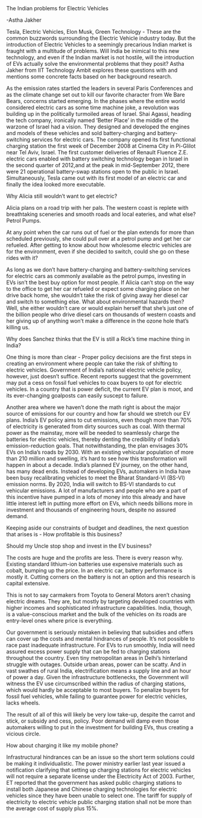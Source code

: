 ## 

The Indian problems for Electric Vehicles

-Astha Jakher

  

Tesla, Electric Vehicles, Elon Musk, Green Technology - These are the common buzzwords surrounding the Electric Vehicle industry today. But the introduction of Electric Vehicles to a seemingly precarious Indian market is fraught with a multitude of problems. Will India be inimical to this new technology, and even if the Indian market is not hostile, will the introduction of EVs actually solve the environmental problems that they posit? Astha Jakher from IIT Technology Ambit explores these questions with and mentions some concrete facts based on her background research.

  
  

As the emission rates startled the leaders in several Paris Conferences and as the climate change set out to kill our favorite character from We Bare Bears, concerns started emerging. In the phases where the entire world considered electric cars as some time machine joke, a revolution was building up in the politically turmoiled areas of Israel. Shai Agassi, heading the tech company, ironically named ‘Better Place’ in the middle of the warzone of Israel had a vision. They designed and developed the engines and models of these vehicles and sold battery-charging and battery-switching services for electric cars. The company opened its first functional charging station the first week of December 2008 at Cinema City in Pi-Glilot near Tel Aviv, Israel. The first customer deliveries of Renault Fluence Z.E. electric cars enabled with battery switching technology began in Israel in the second quarter of 2012,and at the peak in mid-September 2012, there were 21 operational battery-swap stations open to the public in Israel. Simultaneously, Tesla came out with its first model of an electric car and finally the idea looked more executable.

  

Why Alicia still wouldn’t want to get electric?

Alicia plans on a road trip with her pals. The western coast is replete with breathtaking sceneries and smooth roads and local eateries, and what else? Petrol Pumps.

At any point when the car runs out of fuel or the plan extends for more than scheduled previously, she could pull over at a petrol pump and get her car refueled. After getting to know about how wholesome electric vehicles are for the environment, even if she decided to switch, could she go on these rides with it?

As long as we don’t have battery-charging and battery-switching services for electric cars as commonly available as the petrol pumps, investing in EVs isn’t the best buy option for most people. If Alicia can’t stop on the way to the office to get her car refueled or expect some charging place on her drive back home, she wouldn’t take the risk of giving away her diesel car and switch to something else. What about environmental hazards then? Well, she either wouldn’t care or would explain herself that she’s just one of the billion people who drive diesel cars on thousands of western coasts and her giving up of anything won’t make a difference in the ozone hole that’s killing us.

  

Why does Sanchez thinks that the EV is still a Rick’s time machine thing in India?

One thing is more than clear - Proper policy decisions are the first steps in creating an environment where people can take the risk of shifting to electric vehicles. Government of India’s national electric vehicle policy, however, just doesn’t suffice. Recent reports suggest that the government may put a cess on fossil fuel vehicles to coax buyers to opt for electric vehicles. In a country that is power deficit, the current EV plan is moot, and its ever-changing goalposts can easily suscept to failure.

Another area where we haven’t done the math right is about the major source of emissions for our country and how far should we stretch our EV plans. India’s EV policy aims to cut emissions, even though more than 70% of electricity is generated from dirty sources such as coal. With thermal power as the mainstay, more will be needed to seamlessly charge the batteries for electric vehicles, thereby denting the credibility of India’s emission-reduction goals. That notwithstanding, the plan envisages 30% EVs on India’s roads by 2030. With an existing vehicular population of more than 210 million and swelling, it’s hard to see how this transformation will happen in about a decade. India’s planned EV journey, on the other hand, has many dead ends. Instead of developing EVs, automakers in India have been busy recalibrating vehicles to meet the Bharat Standard-VI (BS-VI) emission norms. By 2020, India will switch to BS-VI standards to cut vehicular emissions. A lot of manufacturers and people who are a part of this incentive have pumped in a lots of money into this already and have little interest left in putting more effort on EVs, which needs billions more in investment and thousands of engineering hours, despite no assured demand.

Keeping aside our constraints of budget and deadlines, the next question that arises is - How profitable is this business?

  

Should my Uncle stop shop and invest in the EV business?

The costs are huge and the profits are less. There is every reason why. Existing standard lithium-ion batteries use expensive materials such as cobalt, bumping up the price. In an electric car, battery performance is mostly it. Cutting corners on the battery is not an option and this research is capital extensive.

This is not to say carmakers from Toyota to General Motors aren’t chasing electric dreams. They are, but mostly by targeting developed countries with higher incomes and sophisticated infrastructure capabilities. India, though, is a value-conscious market and the bulk of the vehicles on its roads are entry-level ones where price is everything.

Our government is seriously mistaken in believing that subsidies and offers can cover up the costs and mental hindrances of people. It’s not possible to race past inadequate infrastructure. For EVs to run smoothly, India will need assured excess power supply that can be fed to charging stations throughout the country. Even tiny metropolitan areas in Delhi’s hinterland struggle with outages. Outside urban areas, power can be scatty. And in vast swathes of rural India, electrification means a supply line and an hour of power a day. Given the infrastructure bottlenecks, the Government will witness the EV use circumscribed within the radius of charging stations, which would hardly be acceptable to most buyers. To penalize buyers for fossil fuel vehicles, while failing to guarantee power for electric vehicles, lacks wheels.

The result of all of this will likely be very low take-up, despite the carrot and stick, or subsidy and cess, policy. Poor demand will damp even those automakers willing to put in the investment for building EVs, thus creating a vicious circle.

  

How about charging it like my mobile phone?

Infrastructural hindrances can be an issue so the short term solutions could be making it individualistic. The power ministry earlier last year issued a notification clarifying that setting up charging stations for electric vehicles will not require a separate license under the Electricity Act of 2003. Further, ET reported that the government has asked public charging stations to install both Japanese and Chinese charging technologies for electric vehicles since they have been unable to select one. The tariff for supply of electricity to electric vehicle public charging station shall not be more than the average cost of supply plus 15%.